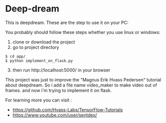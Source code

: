 # Deep-dream
This is deepdream. These are the step to use it on your PC:

You probably should follow these steps whether you use linux or windows:
1. clone or download the project
2. go to project directory
```
$ cd app/
$ python implement_on_flask.py
```
3. then run http://localhost:5000/ in your browser

This project was just to improve the "Magnus Erik Hvass Pedersen" tutorial about deepdream.
So i add a file name video_maker to make video out of frames. and now i'm trying to implement it on flask.

For learning more you can visit :

- https://github.com/Hvass-Labs/TensorFlow-Tutorials
- https://www.youtube.com/user/sentdex/
